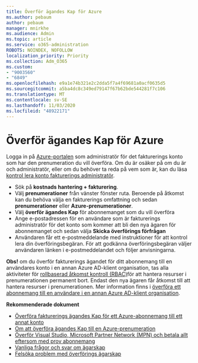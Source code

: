 ```yaml
---
title: Överför ägandes Kap för Azure
ms.author: pebaum
author: pebaum
manager: mnirkhe
ms.audience: Admin
ms.topic: article
ms.service: o365-administration
ROBOTS: NOINDEX, NOFOLLOW
localization_priority: Priority
ms.collection: Adm_O365
ms.custom:
- "9003560"
- "6849"
ms.openlocfilehash: e9a1e74b321e2c2dda5f7a4f69681a0acf0635d5
ms.sourcegitcommit: a5ba4dc8c349ed79147f67b62bde544281f7c106
ms.translationtype: MT
ms.contentlocale: sv-SE
ms.lasthandoff: 11/03/2020
ms.locfileid: "48922171"
---
```

# <a name="transfer-azure-billing-ownership"></a>Överför ägandes Kap för Azure

Logga in på [Azure-portalen](https://portal.azure.com/) som administratör för det fakturerings konto som har den prenumeration du vill överföra. Om du är osäker på om du är och administratör, eller om du behöver ta reda på vem som är, kan du läsa [kontrol lera konto fakturerings administratör](https://docs.microsoft.com/azure/cost-management-billing/understand/subscription-transfer#whoisaa).

- Sök på **kostnads hantering + fakturering**.
- Välj **prenumerationer** från vänster fönster ruta. Beroende på åtkomst kan du behöva välja en fakturerings omfattning och sedan **prenumerationer** eller **Azure-prenumerationer**.
- Välj **överför ägandes Kap** för abonnemanget som du vill överföra
- Ange e-postadressen för en användare som är fakturerings administratör för det konto som kommer att bli den nya ägaren för abonnemanget och sedan välja **Skicka överförings förfrågan**
- Användaren får ett e-postmeddelande med instruktioner för att kontrol lera din överföringsbegäran. För att godkänna överföringsbegäran väljer användaren länken i e-postmeddelandet och följer anvisningarna.

**Obs!** om du överför fakturerings ägandet för ditt abonnemang till en användares konto i en annan Azure AD-klient organisation, tas alla aktiviteter för [rollbaserad åtkomst kontroll (RBAC)](https://docs.microsoft.com/azure/role-based-access-control/overview?WT.mc_id=Portal-Microsoft_Azure_Support)för att hantera resurser i prenumerationen permanent bort. Endast den nya ägaren får åtkomst till att hantera resurser i prenumerationen. Mer information finns i [överföra ett abonnemang till en användare i en annan Azure AD-klient organisation](https://docs.microsoft.com/azure/active-directory/managed-identities-azure-resources/known-issues?WT.mc_id=Portal-Microsoft_Azure_Support).

**Rekommenderade dokument**

- [Överföra fakturerings ägandes Kap för ett Azure-abonnemang till ett annat konto](https://docs.microsoft.com/azure/cost-management-billing/manage/billing-subscription-transfer)
- [Om att överföra ägandes Kap till en Azure-prenumeration](https://docs.microsoft.com//azure/cost-management-billing/understand/subscription-transfer)
- [Överför Visual Studio, Microsoft Partner Network (MPN) och betala allt eftersom med prov abonnemang](https://docs.microsoft.com/azure/billing/billing-subscription-transfer?WT.mc_id=Portal-Microsoft_Azure_Support#transferring-visual-studio-microsoft-partner-network-mpn-and-pay-as-you-go-devtest-subscriptions)
- [Vanliga frågor och svar om ägarskap](https://docs.microsoft.com/azure/billing/billing-subscription-transfer?WT.mc_id=Portal-Microsoft_Azure_Support#frequently-asked-questions-faq-for-senders)
- [Felsöka problem med överförings ägarskap](https://docs.microsoft.com/azure/billing/billing-subscription-transfer?WT.mc_id=Portal-Microsoft_Azure_Support#troubleshooting)
